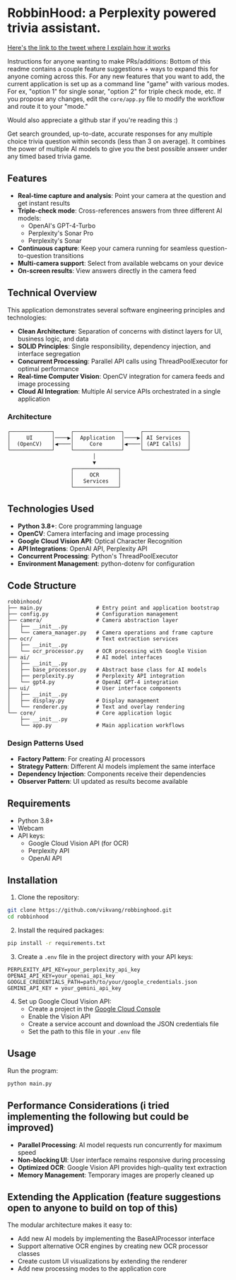 
# RobbinHood: a Perplexity powered trivia assistant.

[Here's the link to the tweet where I explain how it works](https://x.com/vikvang1/status/1899154542291223028?s=46&t=kXMMVRmJirhTTP_CvHVf-w)

Instructions for anyone wanting to make PRs/additions: Bottom of this readme contains a couple feature suggestions + ways to expand this for anyone coming across this. 
For any new features that you want to add, the current application is set up as a command line "game" with various modes. For ex, "option 1" for single sonar, "option 2" for triple check mode, etc.
If you propose any changes, edit the ```core/app.py``` file to modify the workflow and route it to your "mode."

Would also appreciate a github star if you're reading this :)


Get search grounded, up-to-date, accurate responses for any multiple choice trivia question within seconds (less than 3 on average). It combines the power of multiple AI models to give you the best possible answer under any timed based trivia game.

## Features

- **Real-time capture and analysis**: Point your camera at the question and get instant results
- **Triple-check mode**: Cross-references answers from three different AI models:
  - OpenAI's GPT-4-Turbo
  - Perplexity's Sonar Pro
  - Perplexity's Sonar
- **Continuous capture**: Keep your camera running for seamless question-to-question transitions
- **Multi-camera support**: Select from available webcams on your device
- **On-screen results**: View answers directly in the camera feed

## Technical Overview

This application demonstrates several software engineering principles and technologies:

- **Clean Architecture**: Separation of concerns with distinct layers for UI, business logic, and data
- **SOLID Principles**: Single responsibility, dependency injection, and interface segregation
- **Concurrent Processing**: Parallel API calls using ThreadPoolExecutor for optimal performance
- **Real-time Computer Vision**: OpenCV integration for camera feeds and image processing
- **Cloud AI Integration**: Multiple AI service APIs orchestrated in a single application

### Architecture

```
┌─────────────┐     ┌───────────────┐     ┌──────────────┐
│     UI      │────▶│  Application  │────▶│ AI Services  │
│  (OpenCV)   │◀────│     Core      │◀────│ (API Calls)  │
└─────────────┘     └───────────────┘     └──────────────┘
                           │
                           ▼
                    ┌──────────────┐
                    │     OCR      │
                    │   Services   │
                    └──────────────┘
```


## Technologies Used

- **Python 3.8+**: Core programming language
- **OpenCV**: Camera interfacing and image processing
- **Google Cloud Vision API**: Optical Character Recognition
- **API Integrations**: OpenAI API, Perplexity API
- **Concurrent Processing**: Python's ThreadPoolExecutor
- **Environment Management**: python-dotenv for configuration

## Code Structure

```
robbinhood/
├── main.py                 # Entry point and application bootstrap
├── config.py               # Configuration management
├── camera/                 # Camera abstraction layer
│   ├── __init__.py
│   └── camera_manager.py   # Camera operations and frame capture
├── ocr/                    # Text extraction services
│   ├── __init__.py
│   └── ocr_processor.py    # OCR processing with Google Vision
├── ai/                     # AI model interfaces
│   ├── __init__.py
│   ├── base_processor.py   # Abstract base class for AI models
│   ├── perplexity.py       # Perplexity API integration
│   └── gpt4.py             # OpenAI GPT-4 integration
├── ui/                     # User interface components
│   ├── __init__.py
│   ├── display.py          # Display management
│   └── renderer.py         # Text and overlay rendering
└── core/                   # Core application logic
    ├── __init__.py
    └── app.py              # Main application workflows
```

### Design Patterns Used

- **Factory Pattern**: For creating AI processors
- **Strategy Pattern**: Different AI models implement the same interface
- **Dependency Injection**: Components receive their dependencies
- **Observer Pattern**: UI updated as results become available

## Requirements

- Python 3.8+
- Webcam
- API keys:
  - Google Cloud Vision API (for OCR)
  - Perplexity API
  - OpenAI API

## Installation

1. Clone the repository:
```bash
git clone https://github.com/vikvang/robbinghood.git
cd robbinhood
```

2. Install the required packages:
```bash
pip install -r requirements.txt
```

3. Create a `.env` file in the project directory with your API keys:
```
PERPLEXITY_API_KEY=your_perplexity_api_key
OPENAI_API_KEY=your_openai_api_key
GOOGLE_CREDENTIALS_PATH=path/to/your/google_credentials.json
GEMINI_API_KEY = your_gemini_api_key
```

4. Set up Google Cloud Vision API:
   - Create a project in the [Google Cloud Console](https://console.cloud.google.com/)
   - Enable the Vision API
   - Create a service account and download the JSON credentials file
   - Set the path to this file in your `.env` file

## Usage

Run the program:
```bash
python main.py
```

## Performance Considerations (i tried implementing the following but could be improved)

- **Parallel Processing**: AI model requests run concurrently for maximum speed
- **Non-blocking UI**: User interface remains responsive during processing
- **Optimized OCR**: Google Vision API provides high-quality text extraction
- **Memory Management**: Temporary images are properly cleaned up

## Extending the Application (feature suggestions open to anyone to build on top of this)

The modular architecture makes it easy to:

- Add new AI models by implementing the BaseAIProcessor interface
- Support alternative OCR engines by creating new OCR processor classes
- Create custom UI visualizations by extending the renderer
- Add new processing modes to the application core
